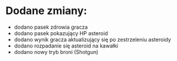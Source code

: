 # Dodane zmiany:
- dodano pasek zdrowia gracza
- dodano pasek pokazujący HP asteroid
- dodano wynik gracza aktualizujący się po zestrzeleniu asteroidy
- dodano rozpadanie się asteroid na kawałki
- dodano nowy tryb broni (Shotgun)
